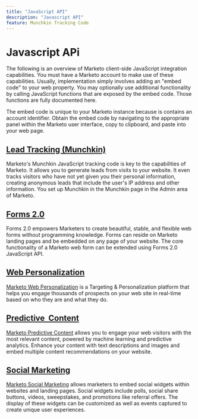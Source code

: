 ```yaml
---
title: "JavaScript API"
description: "Javascript API"
feature: Munchkin Tracking Code
---
```


# Javascript APi

The following is an overview of Marketo client-side JavaScript integration capabilities. You must have a Marketo account to make use of these capabilities. Usually, implementation simply involves adding an "embed code" to your web property. You may optionally use additional functionality by calling JavaScript functions that are exposed by the embed code. Those functions are fully documented here.

The embed code is unique to your Marketo instance because is contains an account identifier. Obtain the embed code by navigating to the appropriate panel within the Marketo user interface, copy to clipboard, and paste into your web page.

## [Lead Tracking (Munchkin)](lead-tracking.md)

Marketo's Munchkin JavaScript tracking code is key to the capabilities of Marketo. It allows you to generate leads from visits to your website. It even tracks visitors who have not yet given you their personal information, creating anonymous leads that include the user's IP address and other information. You set up Munchkin in the Munchkin page in the Admin area of Marketo.

## [Forms 2.0](forms-api-reference.md)

Forms 2.0 empowers Marketers to create beautiful, stable, and flexible web forms without programming knowledge. Forms can reside on Marketo landing pages and be embedded on any page of your website. The core functionality of a Marketo web form can be extended using Forms 2.0 JavaScript API.

## [Web Personalization](web-personalization.md)

[Marketo Web Personalization](https://business.adobe.com/products/marketo/web-personalization.html) is a Targeting & Personalization platform that helps you engage thousands of prospects on your web site in real-time based on who they are and what they do.

## [Predictive  Content](predictive-content.md)

[Marketo Predictive Content](https://business.adobe.com/products/marketo/predictive-content.html) allows you to engage your web visitors with the most relevant content, powered by machine learning and predictive analytics. Enhance your content with text descriptions and images and embed multiple content recommendations on your website.

## [Social Marketing](social.md)

[Marketo Social Marketing](https://business.adobe.com/products/marketo/features.html) allows marketers to embed social widgets within websites and landing pages. Social widgets include polls, social share buttons, videos, sweepstakes, and promotions like referral offers. The display of these widgets can be customized as well as events captured to create unique user experiences.
